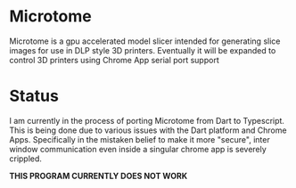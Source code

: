 # Microtome

Microtome is a gpu accelerated model slicer intended for generating slice images for
use in DLP style 3D printers. Eventually it will be expanded to control 3D printers
using Chrome App serial port support

# Status

I am currently in the process of porting Microtome from Dart to Typescript. This is being done due to various
issues with the Dart platform and Chrome Apps. Specifically in the mistaken belief to make it more "secure", inter
window communication even inside a singular chrome app is severely crippled.

**THIS PROGRAM CURRENTLY DOES NOT WORK**
